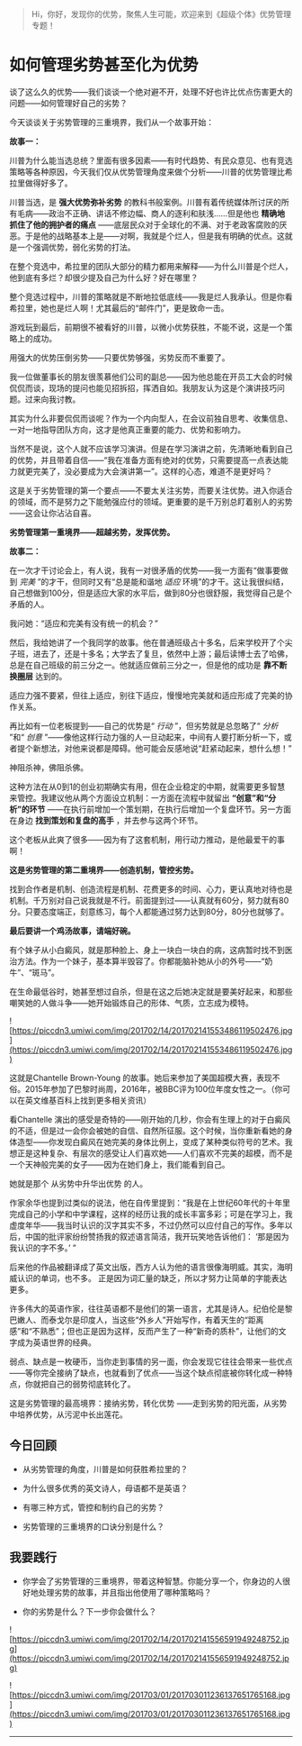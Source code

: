 > Hi，你好，发现你的优势，聚焦人生可能，欢迎来到《超级个体》优势管理专题！

# 如何管理劣势甚至化为优势

谈了这么久的优势——我们谈谈一个绝对避不开，处理不好也许比优点伤害更大的问题——如何管理好自己的劣势？

今天谈谈关于劣势管理的三重境界，我们从一个故事开始：

 **故事一：**

川普为什么能当选总统？里面有很多因素——有时代趋势、有民众意见、也有竞选策略等各种原因，今天我们仅从优势管理角度来做个分析——川普的优势管理比希拉里做得好多了。

川普当选，是 **强大优势弥补劣势** 的教科书般案例。川普有着传统媒体所讨厌的所有毛病——政治不正确、讲话不修边幅、商人的逐利和肤浅……但是他也 **精确地抓住了他的拥护者的痛点** ——底层民众对于全球化的不满、对于老政客腐败的厌恶。于是他的战略基本上是——对啊，我就是个烂人，但是我有明确的优点。这就是一个强调优势，弱化劣势的打法。

在整个竞选中，希拉里的团队大部分的精力都用来解释——为什么川普是个烂人，他到底有多烂？却很少提及自己为什么好？好在哪里？

整个竞选过程中，川普的策略就是不断地拉低底线——我是烂人我承认。但是你看希拉里，她也是烂人啊！尤其最后的“邮件门”，更是致命一击。

游戏玩到最后，前期很不被看好的川普，以微小优势获胜，不能不说，这是一个策略上的成功。

用强大的优势压倒劣势——只要优势够强，劣势反而不重要了。

我一位做董事长的朋友很羡慕他们公司的副总——因为他总能在开员工大会的时候侃侃而谈，现场的提问也能见招拆招，挥洒自如。我朋友认为这是个演讲技巧问题。过来向我讨教。

其实为什么非要侃侃而谈呢？作为一个内向型人，在会议前独自思考、收集信息、一对一地指导团队方向，这才是他真正重要的能力、优势和影响力。

当然不是说，这个人就不应该学习演讲。但是在学习演讲之前，先清晰地看到自己的优势，并且带着自信——“我在准备方面有绝对的优势，只需要提高一点表达能力就更完美了，没必要成为大会演讲第一”。这样的心态，难道不是更好吗？

这是关于劣势管理的第一个要点——不要太关注劣势，而要关注优势。进入你适合的领域，而不是努力之下能勉强应付的领域。更重要的是千万别总盯着别人的劣势——这会让你沾沾自喜。

 **劣势管理第一重境界——超越劣势，发挥优势。**

 **故事二：**

在一次才干讨论会上，有人说，我有一对很矛盾的优势——我一方面有“做事要做到 *完美* ”的才干，但同时又有“总是能和谐地 *适应* 环境”的才干。这让我很纠结，自己想做到100分，但是适应大家的水平后，做到80分也很舒服，我觉得自己是个矛盾的人。

我问她：“适应和完美有没有统一的机会？”

然后，我给她讲了一个我同学的故事。他在普通班级占十多名，后来学校开了个尖子班，进去了，还是十多名；大学去了复旦，依然中上游；最后读博士去了哈佛，总是在自己班级的前三分之一。他就适应做前三分之一，但是他的成功是 **靠不断换圈层** 达到的。

适应力强不要紧，但往上适应，别往下适应，慢慢地完美就和适应形成了完美的协作关系。

再比如有一位老板提到——自己的优势是“ *行动* ”，但劣势就是总忽略了“ *分析* ”和“ *创意* ”——像他这样行动力强的人一旦动起来，中间有人要打断分析一下，或者提个新想法，对他来说都是障碍。他可能会反感地说“赶紧动起来，想什么想！”

神阻杀神，佛阻杀佛。

这种方法在从0到1的创业初期确实有用，但在企业稳定的中期，就需要更多智慧来管控。我建议他从两个方面设立机制：一方面在流程中就留出 **“创意”和“分析”的环节** ——在执行前增加一个策划期，在执行后增加一个复盘环节。另一方面在身边 **找到策划和复盘的高手** ，并去参与这两个环节。

这个老板从此爽了很多——因为有了这套机制，用行动力推动，是他最爱干的事啊！

 **这是劣势管理的第二重境界——创造机制，管控劣势。**

找到合作者是机制、创造流程是机制、花费更多的时间、心力，更认真地对待也是机制。千万别对自己说我就是不行。前面提到过——认真就有60分，努力就有80分。只要态度端正，刻意练习，每个人都能通过努力达到80分，80分也就够了。

 **最后要讲一个鸡汤故事，请端好碗。**

有个妹子从小白癜风，就是那种脸上、身上一块白一块白的病，这病暂时找不到医治方法。作为一个妹子，基本算半毁容了。你都能脑补她从小的外号——“奶牛”、“斑马”。

在生命最低谷时，她甚至想过自杀，但是在这之后她决定就是要美好起来，和那些嘲笑她的人做斗争——她开始锻炼自己的形体、气质，立志成为模特。

![https://piccdn3.umiwi.com/img/201702/14/201702141553486119502476.jpg](https://piccdn3.umiwi.com/img/201702/14/201702141553486119502476.jpg)

这就是Chantelle Brown-Young 的故事。她后来参加了美国超模大赛，表现不俗。2015年参加了巴黎时尚周，2016年，被BBC评为100位年度女性之一。（你可以在英文维基百科上找到更多相关资讯）

看Chantelle 演出的感受是奇特的——刚开始的几秒，你会有生理上的对于白癜风的不适，但是过一会你会被她的自信、自然所征服。这个时候，当你重新看她的身体造型——你发现白癜风在她完美的身体比例上，变成了某种类似符号的艺术。我想正是这种复杂、有层次的感受让人们喜欢她——人们喜欢不完美的超模，而不是一个天神般完美的女子——因为在她们身上，我们能看到自己。

她就是那个 从劣势中升华出优势 的人。

作家余华也提到过类似的说法，他在自传里提到：“我是在上世纪60年代的十年里完成自己的小学和中学课程，这样的经历让我的成长丰富多彩；可是在学习上，我虚度年华——我当时认识的汉字其实不多，不过仍然可以应付自己的写作。多年以后，中国的批评家纷纷赞扬我的叙述语言简洁，我开玩笑地告诉他们： ‘那是因为我认识的字不多。’ ”

后来他的作品被翻译成了英文出版，西方人认为他的语言很像海明威。其实，海明威认识的单词，也不多。 正是因为词汇量的缺乏，所以才努力让简单的字能表达更多。

许多伟大的英语作家，往往英语都不是他们的第一语言，尤其是诗人。纪伯伦是黎巴嫩人、而泰戈尔是印度人，当这些“外乡人”开始写作，有着天生的“距离感”和“不熟悉”；但也正是因为这样，反而产生了一种“新奇的质朴”，让他们的文字成为英语世界的经典。

弱点、缺点是一枚硬币，当你走到事情的另一面，你会发现它往往会带来一些优点——等你完全接纳了缺点，也就看到了优点——当这个缺点彻底被你转化成一种特点，你就把自己的弱势彻底转化了。

这是劣势管理的最高境界：接纳劣势，转化优势 ——走到劣势的阳光面，从劣势中培养优势，从污泥中长出莲花。

## 今日回顾

* 从劣势管理的角度，川普是如何获胜希拉里的？

* 为什么很多优秀的英文诗人，母语都不是英语？

* 有哪三种方式，管控和制约自己的劣势？

* 劣势管理的三重境界的口诀分别是什么？

## 我要践行

* 你学会了劣势管理的三重境界，带着这种智慧。你能分享一个，你身边的人很好地处理劣势的故事，并且指出他使用了哪种策略吗？

* 你的劣势是什么？下一步你会做什么？

![https://piccdn3.umiwi.com/img/201702/14/201702141556591949248752.jpg](https://piccdn3.umiwi.com/img/201702/14/201702141556591949248752.jpg)

![https://piccdn3.umiwi.com/img/201703/01/201703011236137651765168.jpg](https://piccdn3.umiwi.com/img/201703/01/201703011236137651765168.jpg)

---
